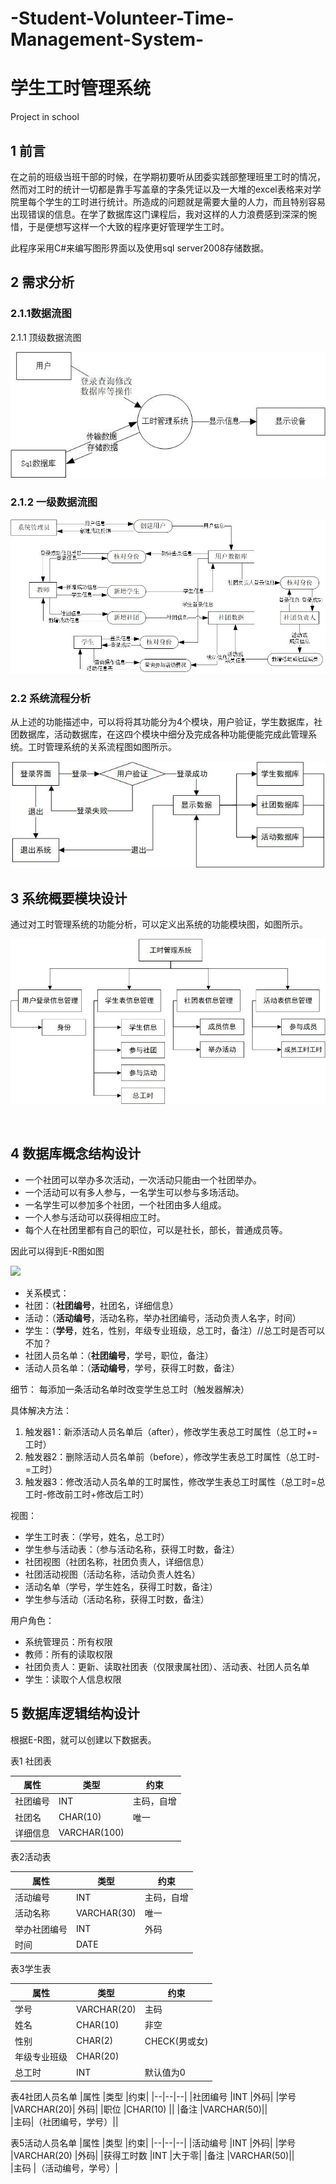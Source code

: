 # -Student-Volunteer-Time-Management-System-
# 学生工时管理系统
Project in school
## 1 前言 ##
在之前的班级当班干部的时候，在学期初要听从团委实践部整理班里工时的情况，然而对工时的统计一切都是靠手写盖章的字条凭证以及一大堆的excel表格来对学院里每个学生的工时进行统计。所造成的问题就是需要大量的人力，而且特别容易出现错误的信息。在学了数据库这门课程后，我对这样的人力浪费感到深深的惋惜，于是便想写这样一个大致的程序更好管理学生工时。

此程序采用C#来编写图形界面以及使用sql server2008存储数据。


## 2 需求分析 ##

### 2.1.1数据流图 ###
2.1.1 顶级数据流图

![](/picture/顶级数据流图.jpg)
 
### 2.1.2 一级数据流图 ###
 
 ![](/picture/一级数据流图.jpg)

### 2.2  系统流程分析 ###
从上述的功能描述中，可以将将其功能分为4个模块，用户验证，学生数据库，社团数据库，活动数据库，在这四个模块中细分及完成各种功能便能完成此管理系统。工时管理系统的关系流程图如图所示。

![](/picture/系统流程示意图.jpg)
 
## 3 系统概要模块设计 ##
通过对工时管理系统的功能分析，可以定义出系统的功能模块图，如图所示。
 
![](/picture/工时管理系统模块示意图.jpg)

 
## 4 数据库概念结构设计 ##
- 一个社团可以举办多次活动，一次活动只能由一个社团举办。
- 一个活动可以有多人参与，一名学生可以参与多场活动。
- 一名学生可以参加多个社团，一个社团由多人组成。
- 一个人参与活动可以获得相应工时。
- 每个人在社团里都有自己的职位，可以是社长，部长，普通成员等。

因此可以得到E-R图如图

 ![](/picture/E-R图.png)

- 关系模式：
- 社团：（**社团编号**，社团名，详细信息）
- 活动：（**活动编号**，活动名称，举办社团编号，活动负责人名字，时间）
- 学生：（**学号**，姓名，性别，年级专业班级，总工时，备注）//总工时是否可以不加？
- 社团人员名单：（**社团编号**，学号，职位，备注）
- 活动人员名单：（**活动编号**，学号，获得工时数，备注）

细节：
每添加一条活动名单时改变学生总工时（触发器解决）

具体解决方法：

 1. 触发器1：新添活动人员名单后（after），修改学生表总工时属性（总工时+=工时）
 2. 触发器2：删除活动人员名单前（before），修改学生表总工时属性（总工时-=工时）
 3. 触发器3：修改活动人员名单的工时属性，修改学生表总工时属性（总工时=总工时-修改前工时+修改后工时）

视图：
 
- 学生工时表：（学号，姓名，总工时）
- 学生参与活动表：（参与活动名称，获得工时数，备注）
- 社团视图（社团名称，社团负责人，详细信息）
- 社团活动视图（活动名称，活动负责人姓名）
- 活动名单（学号，学生姓名，获得工时数，备注）
- 学生参与活动（活动名称，获得工时数，备注）

用户角色：

- 系统管理员：所有权限
- 教师：所有的读取权限
- 社团负责人：更新、读取社团表（仅限隶属社团）、活动表、社团人员名单
- 学生：读取个人信息权限


## 5 数据库逻辑结构设计 ##
根据E-R图，就可以创建以下数据表。

表1 社团表

| 属性     | 类型    | 约束      |
| --      | --     | ----------    |
| 社团编号 | INT     | 主码，自增 |
| 社团名   | CHAR(10)| 唯一      |
| 详细信息 | VARCHAR(100)	 ||

表2活动表

|属性|类型|约束|
|--|--|--|
|活动编号	|INT	|主码，自增|
|活动名称	|VARCHAR(30)	|唯一|
|举办社团编号|INT	|外码|
|时间	|DATE	||

表3学生表

|属性	|类型	|约束|
|--|--|--|
|学号	|VARCHAR(20)	|主码|
|姓名	|CHAR(10)	|非空|
|性别	|CHAR(2)	|CHECK(男或女)|
|年级专业班级	|CHAR(20)	||
|总工时	|INT	|默认值为0|

表4社团人员名单
|属性	|类型	|约束|
|--|--|--|
|社团编号	|INT	|外码|
|学号	|VARCHAR(20)|	外码|
|职位	|CHAR(10)	||
|备注	|VARCHAR(50)||	
|主码|（社团编号，学号）||

表5活动人员名单
|属性	|类型	|约束|
|--|--|--|
|活动编号	|INT	|外码|
|学号	|VARCHAR(20)	|外码|
|获得工时数	|INT	|大于零|
|备注	|VARCHAR(50)||	
|主码   |（活动编号，学号）|
